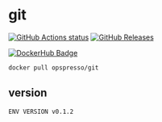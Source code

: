# git

[![GitHub Actions status](https://github.com/opspresso/git/workflows/Build-Push/badge.svg)](https://github.com/opspresso/git/actions)
[![GitHub Releases](https://img.shields.io/github/release/opspresso/git.svg)](https://github.com/opspresso/git/releases)

[![DockerHub Badge](http://dockeri.co/image/opspresso/git)](https://hub.docker.com/r/opspresso/git/)

```bash
docker pull opspresso/git
```

## version

```
ENV VERSION v0.1.2
```
